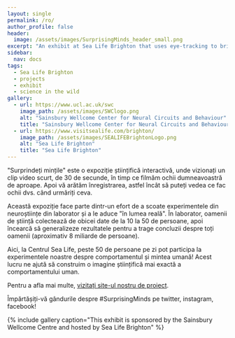 ```yaml
---
layout: single
permalink: /ro/
author_profile: false
header:
  image: /assets/images/SurprisingMinds_header_small.png
excerpt: "An exhibit at Sea Life Brighton that uses eye-tracking to bring neuroscience 'into the wild'! "
sidebar:  
  nav: docs
tags:
  - Sea Life Brighton
  - projects
  - exhibit
  - science in the wild
gallery: 
  - url: https://www.ucl.ac.uk/swc
    image_path: /assets/images/SWClogo.png
    alt: "Sainsbury Wellcome Center for Neural Circuits and Behaviour"
    title: "Sainsbury Wellcome Center for Neural Circuits and Behaviour"
  - url: https://www.visitsealife.com/brighton/
    image_path: /assets/images/SEALIFEBrightonLogo.png
    alt: "Sea Life Brighton"
    title: "Sea Life Brighton"
---
```

"Surprindeți mințile" este o expoziție științifică interactivă, unde vizionați un clip video scurt, de 30 de secunde, în timp ce filmăm ochii dumneavoastră de aproape. Apoi vă arătăm înregistrarea, astfel încât să puteți vedea ce fac ochii dvs. când urmăriți ceva.

Această expoziție face parte dintr-un efort de a scoate experimentele din neuroștiințe din laborator și a le aduce "în lumea reală". În laborator, oamenii de știință colectează de obicei date de la 10 la 50 de persoane, apoi încearcă să generalizeze rezultatele pentru a trage concluzii despre toți oamenii (aproximativ 8 miliarde de persoane).

Aici, la Centrul Sea Life, peste 50 de persoane pe zi pot participa la experimentele noastre despre comportamentul și mintea umană! Acest lucru ne ajută să construim o imagine științifică mai exactă a comportamentului uman.

Pentru a afla mai multe, [vizitați site-ul nostru de proiect](www.everymind.online/SurprisingMinds).

Împărtășiți-vă gândurile despre #SurprisingMinds pe twitter, instagram, facebook!

{% include gallery caption="This exhibit is sponsored by the Sainsbury Wellcome Centre and hosted by Sea Life Brighton" %}

